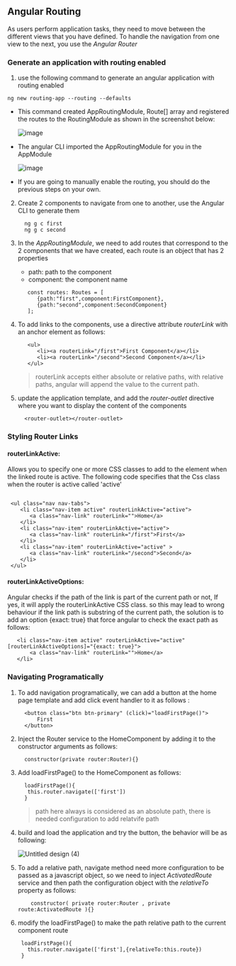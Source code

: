 ## Angular Routing

 As users perform application tasks, they need to move between the different views that you have defined.
 To handle the navigation from one view to the next, you use the *Angular Router*


### Generate an application with routing enabled

1. use the following command to generate an angular application with routing enabled
  ```
  ng new routing-app --routing --defaults
  ```

 - This command created AppRoutingModule, Route[] array and registered the routes to the RoutingModule as shown in the screenshot below:
   
     ![image](https://github.com/shaimaa-hshalaby/Angular_Guide/assets/3264417/54680b33-ab14-46d8-a51b-a17e33a9c331)

 - The angular CLI imported the AppRoutingModule for you in the AppModule

     ![image](https://github.com/shaimaa-hshalaby/Angular_Guide/assets/3264417/78f043ca-051c-4774-a3c9-7a7d31fd8a97)

 - If you are going to manually enable the routing, you should do the previous steps on your own.

2. Create 2 components to navigate from one to another, use the Angular CLI to generate them
    ```
      ng g c first
      ng g c second
    ```

3. In the *AppRoutingModule*, we need to add routes that correspond to the 2 components that we have created, each route is an object that has 2 properties
    - path: path to the component
    - component: the component name
      
    ```
       const routes: Routes = [
          {path:"first",component:FirstComponent},
          {path:"second",component:SecondComponent}
       ];
    ```

4. To add links to the components, use a directive attribute *routerLink* with an anchor element as follows:
   
   ```
      <ul>
         <li><a routerLink="/first">First Component</a></li>
         <li><a routerLink="/second">Second Component</a></li>
      </ul>
   ```
   > routerLink accepts either absolute or relative paths, with relative paths, angular will append the value to the current path.
   
6. update the application template, and add the *router-outlet* directive where you want to display the content of the components
   ```
     <router-outlet></router-outlet>
   ```

### Styling Router Links

#### routerLinkActive:
   Allows you to specify one or more CSS classes to add to the element when the linked route is active. The following code specifies that the Css class when the router is active called 'active'
   
   ```

    <ul class="nav nav-tabs">
       <li class="nav-item active" routerLinkActive="active">
          <a class="nav-link" routerLink="">Home</a>
       </li>
       <li class="nav-item" routerLinkActive="active">
          <a class="nav-link" routerLink="/first">First</a>
       </li>
       <li class="nav-item" routerLinkActive="active" >
          <a class="nav-link" routerLink="/second">Second</a>
       </li>
    </ul>

   ```


 #### routerLinkActiveOptions:
   Angular checks if the path of the link is part of the current path or not, If yes, it will apply the routerLinkActive CSS class.
   so this may lead to wrong behaviour if the link path is substring of the current path, the solution is to add an option {exact: true} that force angular to check the exact 
   path as follows:
   
   ```
      <li class="nav-item active" routerLinkActive="active" [routerLinkActiveOptions]="{exact: true}">
          <a class="nav-link" routerLink="">Home</a>
      </li>
   ```

### Navigating Programatically

1. To add navigation programatically, we can add a button at the home page template and add click event handler to it as follows :
   ```
     <button class="btn btn-primary" (click)="loadFirstPage()">
         First
     </button>
   ```

2. Inject the Router service to the HomeComponent by adding it to the constructor arguments as follows:
   ```
     constructor(private router:Router){}
   ```
  
4. Add loadFirstPage() to the HomeComponent as follows:
   ```
     loadFirstPage(){
      this.router.navigate(['first'])
     }
   ```
   > path here always is considered as an absolute path, there is needed configuration to add relatvife path 

5. build and load the application and try the button, the behavior will be as following:
   
    ![Untitled design (4)](https://github.com/shaimaa-hshalaby/Angular_Guide/assets/3264417/2b285c3b-3f91-4cef-8249-542d03282d30)

6. To add a relative path, navigate method need more configuration to be passed as a javascript object, so we need to inject *ActivatedRoute* service and then path the configuration object with the *relativeTo* property as follows:
   ```
       constructor( private router:Router , private route:ActivatedRoute ){}
   ```

7. modify the loadFirstPage() to make the path relative path to the current component route
    ```
     loadFirstPage(){
       this.router.navigate(['first'],{relativeTo:this.route})
     }
   ```
    
